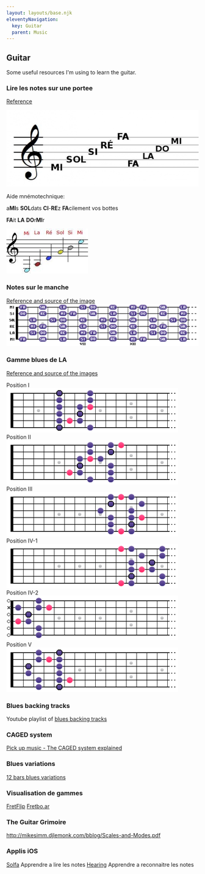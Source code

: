 ```yaml
---
layout: layouts/base.njk
eleventyNavigation:
  key: Guitar
  parent: Music
---
```


## Guitar

Some useful resources I'm using to learn the guitar.

### Lire les notes sur une portee

[Reference](https://www.apprendrelesolfege.com/lire-les-notes)

![Points de reperes](/images/guitar/lire-les-notes-points-de-repere-clef-de-sol.webp)

Aide mnémotechnique:
<p>a<b>MI</b>s <b>SOL</b>dats <b>CI</b>-<b>RE</b>z <b>FA</b>cilement vos bottes</p>
<p><b>FA</b>it <b>LA</b> <b>DO</b>r<b>MI</b>r</p>

![Points de repere cordes ouvertes](/images/guitar/points-de-repere-lecture-de-note-guitare.webp)

### Notes sur le manche
[Reference and source of the image](https://www.guitare-improvisation.com/les-bases_notes-du-manche.php)
![Notes sur le manche](/images/guitar/C_majeur_Entier.png)


### Gamme blues de LA
[Reference and source of the images](https://www.guitare-improvisation.com/improviser_le-blues.php)

Position I ![Pentatonique mineur en La - Position I](/images/guitar/gamme-blues-de-LA-position-1.png)
Position II ![Pentatonique mineur en La - Position II](/images/guitar/gamme-blues-de-LA-position-2.png)
Position III ![Pentatonique mineur en La - Position III](/images/guitar/gamme-blues-de-LA-position-3.png)
Position IV-1 ![Pentatonique mineur en La - Position IV 1](/images/guitar/gamme-blues-de-LA-position-4.png)
Position IV-2 ![Pentatonique mineur en La - Position IV 2](/images/guitar/gamme-blues-de-LA-position-4_2.png)
Position V ![Pentatonique mineur en La - Position V](/images/guitar/gamme-blues-de-LA-position-5.png)

### Blues backing tracks
Youtube playlist of [blues backing tracks](https://www.youtube.com/playlist?list=PLUExMPmFbP3ohwQSByFUJ71dW5d61rErC)

### CAGED system

[Pick up music - The CAGED system explained](https://www.youtube.com/watch?v=-nphFK6HFjY)

### Blues variations
[12 bars blues variations](https://eatsleepguitarrepeat.com/12-bar-blues-variations-blues-rhythm-guitar-lesson-improve-your-blues/)

### Visualisation de gammes

[FretFlip](https://fretflip.com/)
[Fretbo.ar](https://fretbo.ar/)

### The Guitar Grimoire

http://mikesimm.djlemonk.com/bblog/Scales-and-Modes.pdf

### Applis iOS

[Solfa](https://apps.apple.com/us/app/solfa-learn-musical-notes/id1436741307) Apprendre a lire les notes
[Hearing](https://apps.apple.com/us/app/hearing-ear-training-piano/id1474241582) Apprendre a reconnaitre les notes
